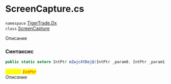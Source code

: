 
# ScreenCapture.cs
`namespace` [TigerTrade.Dx](../TigerTrade.Dx.md)  
    `class` [ScreenCapture](../../ScreenCapture.cs.md)

Описание

### Синтаксис
```csharp
public static extern IntPtr mZwjcXYDejQ(IntPtr _param0, IntPtr _param1)
```

<mark style="color:yellow;">`_param1`</mark> <mark style="color:red;">*`IntPtr`*</mark>  
 *Описание*  
  

                    
                    